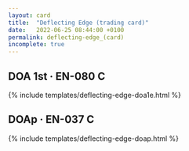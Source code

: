 ```yaml
---
layout: card
title:  "Deflecting Edge (trading card)"
date:   2022-06-25 08:44:00 +0100
permalink: deflecting-edge_(card)
incomplete: true
---
```


## DOA 1st &middot; EN-080 C

{% include templates/deflecting-edge-doa1e.html %}


## DOAp &middot; EN-037 C

{% include templates/deflecting-edge-doap.html %}
